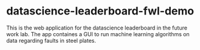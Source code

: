 # datascience-leaderboard-fwl-demo

This is the web application for the datascience leaderboard in the future work lab. The app containes a GUI to run machine learning algorithms on data regarding faults in steel plates.
